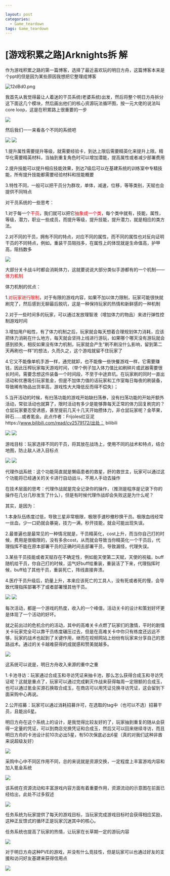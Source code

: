 ```yaml
---

layout: post
categories:
  - Game_teardown
tags: Game_teardown
---
```


<h1>[游戏积累之路]Arknights拆 解</h1>

作为游戏积累之路的第一篇博客，选择了最近喜欢玩的明日方舟，这篇博客本来是个ppt的但是因为某些原因我想把它整理成博客



<img src="https://s2.ax1x.com/2020/02/07/12dBd0.png" alt="12dBd0.png" border="0" />

我首先从我觉得最让人着迷的干员系统(老婆系统)出发，然后将整个明日方舟拆分这下面这几个模块，然后画出他们的核心资源玩法循环图，按一元大佬的说法叫core loop，这是在积累路上很重要的一步



<img src="https://rpzoss.oss-cn-chengdu.aliyuncs.com/Public/2-8-2020-2.png" >

然后我们一一来看各个不同的系统吧

<img src="https://rpzoss.oss-cn-chengdu.aliyuncs.com/Public/2-8-2020-3.png" >

<img src="https://rpzoss.oss-cn-chengdu.aliyuncs.com/Public/2-8-2020-4.png" >

1.提升属性需要提升等级，就需要经验卡，到达上限后需要精英化来提升上限。精华化需要精英材料，当抽到重复角色时可以增加潜能，提高属性或者减少部署费用

2.提升技能可以提升相应技能效果，到达7级后可以在基建系统的训练室中专精技能，所有提升技能都需要经验材料和技能概要

3.特性不同，一般可以把干员分为群攻，单体，减速，位移，等等类别，天赋也会提供不同特点

对干员系统的一些思考：

1.对于每一个<font color='red'>干员</font>，我们就可以把它<font color='red'>抽象成一个类</font>，每个类中就有，技能，属性，等级，潜力，职业一些成员，而提升等级，提升技能，提升潜力，就是相应的类方法。

2.对不同的干员，拥有不同的特点，对应不同的属性，而不同的属性也对反向证明干员的不同特点，例如，重装干员阻挡多，在属性上的体现就是生命值高，护甲高，阻挡数多

<img src="https://rpzoss.oss-cn-chengdu.aliyuncs.com/Public/2-8-2020-5.png" >

大部分关卡战斗时都会消耗体力，这就要说说大部分类似手游都有的一个机制——<font color='red'>体力机制</font>

体力机制的优点：

1.<font color='red'>对玩家进行限制</font>，对于有限的游戏内容，如果不加以体力限制，玩家可能很快就刷完了，然后感到无聊最后脱坑，这是一种保持玩家的热情和新鲜感的一种机制

2.对于一些时间多的玩家，可以通过发放理智液（增加体力的物品）来进行弹性控制游戏时间

3.增加用户粘性，有了体力机制之后，玩家就会每天想着合理规划体力消耗，应该把体力消耗在什么地方，每天就会坚持上线进行游玩，如果哪个哪天没有游玩就会感到损失，相反如果没有体力机制，玩家就会产生“刷不刷没什么影响，留到第二天再刷也一样”的想法，久而久之，这个游戏就留不住玩家了

4.它又不能像单机手游一样，通完就卸，也不能像一些快餐游戏一样，它需要赚钱，因此压榨玩家每天游戏时间，（举个例子加入体力值比如刷碎片或武器需要很长时间，需要念想这件装备一个时间段，不至于中途弃坑。在玩家刷的同时一直出活动和优惠吸引玩家氪金，但是不加体力值的话玩家和工作室每日每夜的刷装备，导致稀有物品出货率高，游戏性大大降低反而得不偿失）；

5.当开活动的时候，有扫荡功能的游戏开始缺扫荡券，没有扫荡功能的开始开额外活动，常驻活动也就算了，限时活动有多少是能够靠每天正常的体力回复刷完的？仓鼠玩家要忍受诱惑，甚至提前几天十几天开始攒体力，非仓鼠玩家呢？金苹果，碎石……或者氪金。此点作者：Frijoles红豆泥https://www.bilibili.com/read/cv2579172/出处： bilibili

<img src="https://rpzoss.oss-cn-chengdu.aliyuncs.com/Public/2-8-2020-6.png" >



<img src="https://rpzoss.oss-cn-chengdu.aliyuncs.com/Public/2-8-2020-7.png" >

游戏目标：玩家选择不同的干员，将其放在战场上，使用不同的战术和特点，结合地图，防止敌人进入目标点



<img src="https://rpzoss.oss-cn-chengdu.aliyuncs.com/Public/2-8-2020-8.png" >



<img src="https://rpzoss.oss-cn-chengdu.aliyuncs.com/Public/2-8-2020-9.png" >

代理作战系统：这个功能简直就是懒癌患者的救星，肝的救世主，玩家可以通过这个功能将已经通关的关卡进行自动战斗，不用人手动去操作

在技术层面的思考：代理作战就是完全记录你的操作，（推测是程序是记录下你的操作在几分几秒发生了什么），但是有时候代理作战却会失败这是为什么呢？

其实，是因为：

1.本身队伍练度过低，导致三星非常极限，极限手速秒撤秒换干员。极限血线经常一丝血，少一口奶就会暴毙，技力一满，秒开技能，就会可能出现失误。

2.最普遍也是最常见的一种情况就是，干员精英化，cost上升，而当你自己打的时候，费用是很极限的，没有多余cost，从而就会导致当你精英化一个干员后，代理指挥不能在原本部署干员的正确时间去部署干员，导致漏怪，代理失误。

3.某些干员技能或者天赋存在不确定性，例如能天使第二天赋，天使的祝福，buff随机给干员，你自己打的时候，运气好buff给重装，重装活了下来，代理指挥时候，buff给了其他干员，重装死亡，阵线直接奔溃。

4.医疗干员升级后，奶量上升，本来应该死亡的工具人，没有死或者死的慢，会导致代理指挥部署不了或者部署慢其他干员。

<img src="https://rpzoss.oss-cn-chengdu.aliyuncs.com/Public/2-8-2020-10.png" >



<img src="https://rpzoss.oss-cn-chengdu.aliyuncs.com/Public/2-8-2020-11.png" >

每次活动，都是一个游戏的热度，收入的一个峰值，活动关卡的设计和策划好坏更是体现了一个活动的好坏。

就之前出过的危机合约的活动，其中的高难关卡点燃了玩家们的激情，平时的剧情关卡玩家完全可以靠干员练度碾压过去，但是在高难关卡中你只有练度还远远不够，玩家的战术也起到了关键作用，继而在视频网站上纷纷有玩家来分享自己的思路战术。通过的关卡越难获得的成就感和赞美就越多。

<img src="https://rpzoss.oss-cn-chengdu.aliyuncs.com/Public/2-8-2020-12.png" >

这系统可以说是，明日方舟收入来源的重中之重

1.卡池寻访：玩家通过合成玉和寻访凭证来抽卡池，那么怎么获得合成玉和寻访凭证呢？这就是重点了，玩家可以通过完成剿灭作战来获得每周一定限额的合成玉，也可以通过氪金买源石换取合成玉，在商店可以用凭证兑换寻访凭证，这会留到下面采购中心再说。

2.公开招募：玩家可以通过消耗招募许可，在选取的tag中（也可以不选）招募干员，且能出6星。

明日方舟在这个系统上的设计，是我觉得比较友好的了，玩家抽到重复的随从会获得一定量的凭证，可以到商店兑换凭证和合成玉，然后又可以回来继续寻访，而且明日方舟的卡池设计前10次必出5星，有50次保底必出6星（真的对我们这种非酋来说超级友好）



<img src="https://rpzoss.oss-cn-chengdu.aliyuncs.com/Public/2-8-2020-13.png" >

采购中心中不同区作用不同，总的来说就是资源交换，一定程度上丰富游戏内容和加入氪金系统



<img src="https://rpzoss.oss-cn-chengdu.aliyuncs.com/Public/2-8-2020-14.png" >



该系统在资源流动和丰富游戏内容方面有着重要作用，资源流动的示意图在前面已经给出，此处不过多叙述

<img src="https://rpzoss.oss-cn-chengdu.aliyuncs.com/Public/2-8-2020-15.png" >

任务系统为玩家提供了每天的游戏目标，当玩家完成游戏目标时会获得相应奖励，这种正反馈式的循环正是玩家沉迷其中的核心。

任务系统也提高了玩家的热情，让玩家在长草期一定的游玩内容



<img src="https://rpzoss.oss-cn-chengdu.aliyuncs.com/Public/2-8-2020-16.png" >

对于明日方舟这种PVE的游戏，并没有什么竞技性，但是玩家可以也通过好友的支援和访问好友基建来获得信用点



<img src="https://rpzoss.oss-cn-chengdu.aliyuncs.com/Public/2-8-2020-17.png" >